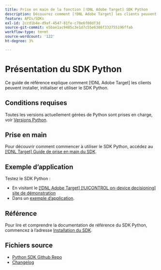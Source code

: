 ```yaml
---
title: Prise en main de la fonction [!DNL Adobe Target] SDK Python
description: Découvrez comment [!DNL Adobe Target] les clients peuvent installer, initialiser et utiliser le SDK Python.
feature: APIs/SDKs
exl-id: 2ccd1b4e-d9af-4547-81fe-c70e6f00df3d
source-git-commit: e5bae1ac9485c3e1d7c55e6386f332755196ffab
workflow-type: tm+mt
source-wordcount: '122'
ht-degree: 3%

---
```


# Présentation du SDK Python

Ce guide de référence explique comment [!DNL Adobe Target] les clients peuvent installer, initialiser et utiliser le SDK Python.

## Conditions requises

Toutes les versions actuellement gérées de Python sont prises en charge, voir [Versions Python](https://www.python.org/downloads/).

## Prise en main

Pour découvrir comment commencer à utiliser le SDK Python, accédez au [[!DNL Target] Guide de prise en main du SDK](../sdk-guides/getting-started/getting-started.md).

## Exemple d’application

Testez le SDK Python :

* En visitant le [[!DNL Adobe Target] [!UICONTROL on-device decisioning] site de démonstration](https://github.com/adobe/on-device-decisioning-demo-site)
* Dans un [exemple d’application](../sdk-guides/sample-apps/sample-apps.md).

## Référence

Pour lire et comprendre la documentation de référence du SDK Python, commencez à l’adresse [Installation du SDK](install-sdk.md).

## Fichiers source

* [Python SDK Github Repo](https://github.com/adobe/target-python-sdk)
* [Changelog](https://github.com/adobe/target-python-sdk/blob/master/CHANGELOG.md)

